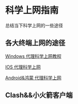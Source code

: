 # 科学上网指南
总结当下科学上网的一些途径
## 各大终端上网的途径
[Windows 代理科学上网教程]([https://github.com/Angelagoodboy/kexueshangwang/blob/main/README.md](https://github.com/Angelagoodboy/kexueshangwang/blob/main/Windows%20%E7%A7%91%E5%AD%A6%E4%B8%8A%E7%BD%91%E6%95%99%E7%A8%8B.md))

[IOS 代理科学上网]([https://github.com/Angelagoodboy/kexueshangwang/blob/main/README.md](https://github.com/Angelagoodboy/kexueshangwang/blob/main/Windows%20%E7%A7%91%E5%AD%A6%E4%B8%8A%E7%BD%91%E6%95%99%E7%A8%8B.md))

[Android&鸿蒙 代理科学上网]([https://github.com/Angelagoodboy/kexueshangwang/blob/main/README.md](https://github.com/Angelagoodboy/kexueshangwang/blob/main/Windows%20%E7%A7%91%E5%AD%A6%E4%B8%8A%E7%BD%91%E6%95%99%E7%A8%8B.md))

## Clash&&小火箭客户端
